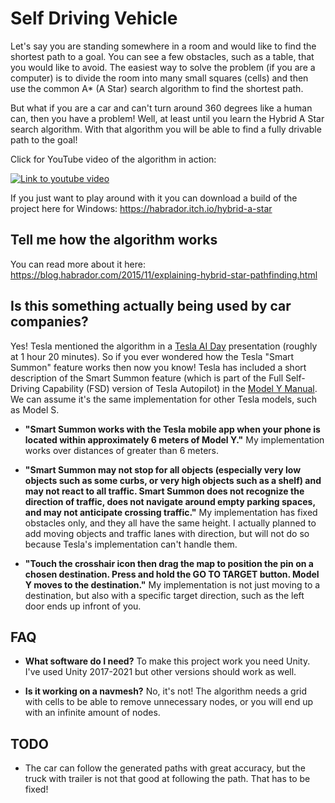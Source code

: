 # Self Driving Vehicle

Let's say you are standing somewhere in a room and would like to find the shortest path to a goal. You can see a few obstacles, such as a table, that you would like to avoid. The easiest way to solve the problem (if you are a computer) is to divide the room into many small squares (cells) and then use the common A* (A Star) search algorithm to find the shortest path. 

But what if you are a car and can't turn around 360 degrees like a human can, then you have a problem! Well, at least until you learn the Hybrid A Star search algorithm. With that algorithm you will be able to find a fully drivable path to the goal!

Click for YouTube video of the algorithm in action:

[![Link to youtube video](https://img.youtube.com/vi/L591fS51F4I/0.jpg)](https://www.youtube.com/watch?v=L591fS51F4I)

If you just want to play around with it you can download a build of the project here for Windows: https://habrador.itch.io/hybrid-a-star



## Tell me how the algorithm works

You can read more about it here: https://blog.habrador.com/2015/11/explaining-hybrid-star-pathfinding.html



## Is this something actually being used by car companies?

Yes! Tesla mentioned the algorithm in a [Tesla AI Day](https://www.youtube.com/watch?v=j0z4FweCy4M) presentation (roughly at 1 hour 20 minutes). So if you ever wondered how the Tesla "Smart Summon" feature works then now you know! Tesla has included a short description of the Smart Summon feature (which is part of the Full Self-Driving Capability (FSD) version of Tesla Autopilot) in the [Model Y Manual](https://www.tesla.com/ownersmanual/modely/en_eu/GUID-6B9A1AEA-579C-400E-A7A6-E4916BCD5DED.html). We can assume it's the same implementation for other Tesla models, such as Model S. 

* **"Smart Summon works with the Tesla mobile app when your phone is located within approximately 6 meters of Model Y."** My implementation works over distances of greater than 6 meters. 

* **"Smart Summon may not stop for all objects (especially very low objects such as some curbs, or very high objects such as a shelf) and may not react to all traffic. Smart Summon does not recognize the direction of traffic, does not navigate around empty parking spaces, and may not anticipate crossing traffic."** My implementation has fixed obstacles only, and they all have the same height. I actually planned to add moving objects and traffic lanes with direction, but will not do so because Tesla's implementation can't handle them.

* **"Touch the crosshair icon then drag the map to position the pin on a chosen destination. Press and hold the GO TO TARGET button. Model Y moves to the destination."** My implementation is not just moving to a destination, but also with a specific target direction, such as the left door ends up infront of you.         



## FAQ 

* **What software do I need?** To make this project work you need Unity. I've used Unity 2017-2021 but other versions should work as well. 

* **Is it working on a navmesh?** No, it's not! The algorithm needs a grid with cells to be able to remove unnecessary nodes, or you will end up with an infinite amount of nodes.



## TODO

* The car can follow the generated paths with great accuracy, but the truck with trailer is not that good at following the path. That has to be fixed!

